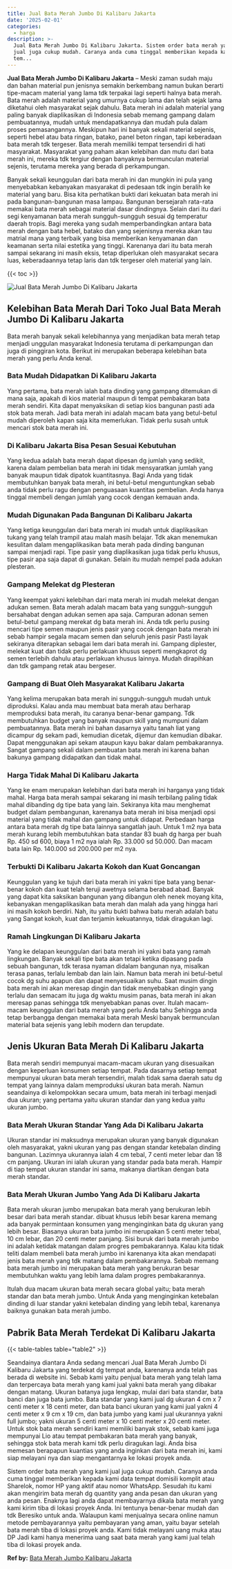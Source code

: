 ```yaml
---
title: Jual Bata Merah Jumbo Di Kalibaru Jakarta
date: '2025-02-01'
categories:
  - harga
description: >-
  Jual Bata Merah Jumbo Di Kalibaru Jakarta. Sistem order bata merah yang kami
  jual juga cukup mudah. Caranya anda cuma tinggal memberikan kepada kami data
  tem...
---
```


**Jual Bata Merah Jumbo Di Kalibaru Jakarta** – Meski zaman sudah maju dan bahan material pun jenisnya semakin berkembang namun bukan berarti tipe-macam material yang lama tdk terpakai lagi seperti halnya bata merah. Bata merah adalah material yang umurnya cukup lama dan telah sejak lama diketahui oleh masyarakat sejak dahulu. Bata merah ini adalah material yang paling banyak diaplikasikan di Indonesia sebab memang gampang dalam pembuatannya, mudah untuk mendapatkannya dan mudah pula dalam proses pemasangannya. Meskipun hari ini banyak sekali material sejenis, seperti hebel atau bata ringan, batako, panel beton ringan, tapi keberadaan bata merah tdk tergeser. Bata merah memiliki tempat tersendiri di hati masyarakat. Masyarakat yang paham akan kelebihan dan mutu dari bata merah ini, mereka tdk tergiur dengan banyaknya bermunculan material sejenis, terutama mereka yang berada di perkampungan.

Banyak sekali keunggulan dari bata merah ini dan mungkin ini pula yang menyebabkan kebanyakan masyarakat di pedesaan tdk ingin beralih ke material yang baru. Bisa kita perhatikan bukti dari kekuatan bata merah ini pada bangunan-bangunan masa lampau. Bangunan bersejarah rata-rata memakai bata merah sebagai material dasar dindingnya. Selain dari itu dari segi kenyamanan bata merah sungguh-sungguh sesuai dg temperatur daerah tropis. Bagi mereka yang sudah memperbandingkan antara bata merah dengan bata hebel, batako dan yang sejenisnya mereka akan tau matrial mana yang terbaik yang bisa memberikan kenyamanan dan keamanan serta nilai estetika yang tinggi. Karenanya dari itu bata merah sampai sekarang ini masih eksis, tetap diperlukan oleh masyarakat secara luas, keberadaannya tetap laris dan tdk tergeser oleh material yang lain.

{{< toc >}}

![Jual Bata Merah Jumbo Di Kalibaru Jakarta](/images/jual-bata-merah-14.png)

## Kelebihan Bata Merah Dari Toko Jual Bata Merah Jumbo Di Kalibaru Jakarta

Bata merah banyak sekali kelebihannya yang menjadikan bata merah tetap menjadi unggulan masyarakat Indonesia terutama di perkampungan dan juga di pinggiran kota. Berikut ini merupakan beberapa kelebihan bata merah yang perlu Anda kenal.

### Bata Mudah Didapatkan Di Kalibaru Jakarta

Yang pertama, bata merah ialah bata dinding yang gampang ditemukan di mana saja, apakah di kios material maupun di tempat pembakaran bata merah sendiri. Kita dapat menyaksikan di setiap kios bangunan pasti ada stok bata merah. Jadi bata merah ini adalah macam bata yang betul-betul mudah diperoleh kapan saja kita memerlukan. Tidak perlu susah untuk mencari stok bata merah ini.

### Di Kalibaru Jakarta Bisa Pesan Sesuai Kebutuhan

Yang kedua adalah bata merah dapat dipesan dg jumlah yang sedikit, karena dalam pembelian bata merah ini tidak mensyaratkan jumlah yang banyak maupun tidak dipatok kuantitasnya. Bagi Anda yang tidak membutuhkan banyak bata merah, ini betul-betul menguntungkan sebab anda tidak perlu ragu dengan penguasaan kuantitas pembelian. Anda hanya tinggal membeli dengan jumlah yang cocok dengan kemauan anda.

### Mudah Digunakan Pada Bangunan Di Kalibaru Jakarta

Yang ketiga keunggulan dari bata merah ini mudah untuk diaplikasikan tukang yang telah trampil atau malah masih belajar. Tdk akan menemukan kesulitan dalam mengaplikasikan bata merah pada dinding bangunan sampai menjadi rapi. Tipe pasir yang diaplikasikan juga tidak perlu khusus, tipe pasir apa saja dapat di gunakan. Selain itu mudah nempel pada adukan plesteran.

### Gampang Melekat dg Plesteran

Yang keempat yakni kelebihan dari mata merah ini mudah melekat dengan adukan semen. Bata merah adalah macam bata yang sungguh-sungguh bersahabat dengan adukan semen apa saja. Campuran adonan semen betul-betul gampang merekat dg bata merah ini. Anda tdk perlu pusing mencari tipe semen maupun jenis pasir yang cocok dengan bata merah ini sebab hampir segala macam semen dan seluruh jenis pasir Pasti layak sekiranya diterapkan sebagai lem dari bata merah ini. Gampang diplester, melekat kuat dan tidak perlu perlakuan khusus seperti mengkaprot dg semen terlebih dahulu atau perlakuan khusus lainnya. Mudah dirapihkan dan tdk gampang retak atau bergeser.

### Gampang di Buat Oleh Masyarakat Kalibaru Jakarta

Yang kelima merupakan bata merah ini sungguh-sungguh mudah untuk diproduksi. Kalau anda mau membuat bata merah atau berharap memproduksi bata merah, itu caranya benar-benar gampang. Tdk membutuhkan budget yang banyak maupun skill yang mumpuni dalam pembuatannya. Bata merah ini bahan dasarnya yaitu tanah liat yang dicampur dg sekam padi, kemudian dicetak, dijemur dan kemudian dibakar. Dapat menggunakan api sekam ataupun kayu bakar dalam pembakarannya. Sangat gampang sekali dalam pembuatan bata merah ini karena bahan bakunya gampang didapatkan dan tidak mahal.

### Harga Tidak Mahal Di Kalibaru Jakarta

Yang ke enam merupakan kelebihan dari bata merah ini harganya yang tidak mahal. Harga bata merah sampai sekarang ini masih terbilang paling tidak mahal dibanding dg tipe bata yang lain. Sekiranya kita mau menghemat budget dalam pembangunan, karenanya bata merah ini bisa menjadi opsi material yang tidak mahal dan gampang untuk didapat. Perbedaan harga antara bata merah dg tipe bata lainnya sangatlah jauh. Untuk 1 m2 nya bata merah kurang lebih membutuhkan bata standar 83 buah dg harga per buah Rp. 450 sd 600, biaya 1 m2 nya ialah Rp. 33.000 sd 50.000. Dan macam bata lain Rp. 140.000 sd 200.000 per m2 nya.

### Terbukti Di Kalibaru Jakarta Kokoh dan Kuat Goncangan

Keunggulan yang ke tujuh dari bata merah ini yakni tipe bata yang benar-benar kokoh dan kuat telah teruji awetnya selama berabad abad. Banyak yang dapat kita saksikan bangunan yang dibangun oleh nenek moyang kita, kebanyakan mengaplikasikan bata merah dan malah ada yang hingga hari ini masih kokoh berdiri. Nah, itu yaitu bukti bahwa batu merah adalah batu yang Sangat kokoh, kuat dan terjamin kekuatannya, tidak diragukan lagi.

### Ramah Lingkungan Di Kalibaru Jakarta

Yang ke delapan keunggulan dari bata merah ini yakni bata yang ramah lingkungan. Banyak sekali tipe bata akan tetapi ketika dipasang pada sebuah bangunan, tdk terasa nyaman didalam bangunan nya, misalkan terasa panas, terlalu lembab dan lain lain. Namun bata merah ini betul-betul cocok dg suhu apapun dan dapat menyesuaikan suhu. Saat musim dingin bata merah ini akan meresap dingin dan tidak menyebabkan dingin yang terlalu dan semacam itu juga dg waktu musim panas, bata merah ini akan meresap panas sehingga tdk menyebabkan panas over. Itulah macam-macam keunggulan dari bata merah yang perlu Anda tahu Sehingga anda tetap berbangga dengan memakai bata merah Meski banyak bermunculan material bata sejenis yang lebih modern dan terupdate.

## Jenis Ukuran Bata Merah Di Kalibaru Jakarta

Bata merah sendiri mempunyai macam-macam ukuran yang disesuaikan dengan keperluan konsumen setiap tempat. Pada dasarnya setiap tempat mempunyai ukuran bata merah tersendiri, malah tidak sama daerah satu dg tempat yang lainnya dalam memproduksi ukuran bata merah. Namun seandainya di kelompokkan secara umum, bata merah ini terbagi menjadi dua ukuran; yang pertama yaitu ukuran standar dan yang kedua yaitu ukuran jumbo.

### Bata Merah Ukuran Standar Yang Ada Di Kalibaru Jakarta

Ukuran standar ini maksudnya merupakan ukuran yang banyak digunakan oleh masyarakat, yakni ukuran yang pas dengan standar ketebalan dinding bangunan. Lazimnya ukurannya ialah 4 cm tebal, 7 centi meter lebar dan 18 cm panjang. Ukuran ini ialah ukuran yang standar pada bata merah. Hampir di tiap tempat ukuran standar ini sama, makanya diartikan dengan bata merah standar.

### Bata Merah Ukuran Jumbo Yang Ada Di Kalibaru Jakarta

Bata merah ukuran jumbo merupakan bata merah yang berukuran lebih besar dari bata merah standar. dibuat khusus lebih besar karena memang ada banyak permintaan konsumen yang menginginkan bata dg ukuran yang lebih besar. Biasanya ukuran bata jumbo ini merupakan 5 centi meter tebal, 10 cm lebar, dan 20 centi meter panjang. Sisi buruk dari bata merah jumbo ini adalah ketidak matangan dalam progres pembakarannya. Kalau kita tidak teliti dalam membeli bata merah jumbo ini karenanya kita akan mendapati jenis bata merah yang tdk matang dalam pembakarannya. Sebab memang bata merah jumbo ini merupakan bata merah yang berukuran besar membutuhkan waktu yang lebih lama dalam progres pembakarannya.

Itulah dua macam ukuran bata merah secara global yaitu; bata merah standar dan bata merah jumbo. Untuk Anda yang menginginkan ketebalan dinding di luar standar yakni ketebalan dinding yang lebih tebal, karenanya baiknya gunakan bata merah jumbo.

## Pabrik Bata Merah Terdekat Di Kalibaru Jakarta

{{< table-tables table="table2" >}}

Seandainya diantara Anda sedang mencari Jual Bata Merah Jumbo Di Kalibaru Jakarta yang terdekat dg tempat anda, karenanya anda telah pas berada di website ini. Sebab kami yaitu penjual bata merah yang telah lama dan terpercaya bata merah yang kami jual yakni bata merah yang dibakar dengan matang. Ukuran batanya juga lengkap, mulai dari bata standar, bata banci dan juga bata jumbo. Bata standar yang kami jual dg ukuran 4 cm x 7 centi meter x 18 centi meter, dan bata banci ukuran yang kami jual yakni 4 centi meter x 9 cm x 19 cm, dan bata jumbo yang kami jual ukurannya yakni full jumbo; yakni ukuran 5 centi meter x 10 centi meter x 20 centi meter. Untuk stok bata merah sendiri kami memiliki banyak stok, sebab kami juga mempunyai Lio atau tempat pembakaran bata merah yang banyak, sehingga stok bata merah kami tdk perlu diragukan lagi. Anda bisa memesan berapapun kuantias yang anda inginkan dari bata merah ini, kami siap melayani nya dan siap mengantarnya ke lokasi proyek anda.

Sistem order bata merah yang kami jual juga cukup mudah. Caranya anda cuma tinggal memberikan kepada kami data tempat domisili komplit atau Sharelok, nomor HP yang aktif atau nomor WhatsApp. Sesudah itu kami akan mengirim bata merah dg quantity yang anda pesan dan ukuran yang anda pesan. Enaknya lagi anda dapat membayarnya dikala bata merah yang kami kirim tiba di lokasi proyek Anda. Ini tentunya benar-benar mudah dan tdk Beresiko untuk anda. Walaupun kami menjualnya secara online namun metode pembayarannya yaitu pembayaran yang aman, yaitu bayar setelah bata merah tiba di lokasi proyek anda. Kami tidak melayani uang muka atau DP Jadi kami hanya menerima uang saat bata merah yang kami jual telah tiba di lokasi proyek anda.

**Ref by:** [Bata Merah Jumbo Kalibaru Jakarta](https://id.wikipedia.org/wiki/Bata)
